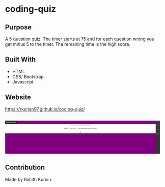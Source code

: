 # coding-quiz

## Purpose
A 5 question quiz. The timer starts at 75 and for each question wrong you get minus 5 to the timer. The remaining time is the high score. 

## Built With
* HTML
* CSS/ Bootstrap
* Javascript

## Website
https://rkurian97.github.io/coding-quiz/

##
![alt text](./assets/images/readmeIMG.png)

## Contribution
Made by Rohith Kurian. 